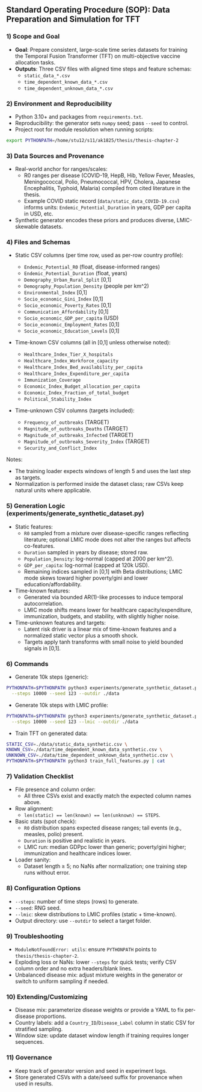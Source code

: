 ## Standard Operating Procedure (SOP): Data Preparation and Simulation for TFT

### 1) Scope and Goal
- **Goal**: Prepare consistent, large-scale time series datasets for training the Temporal Fusion Transformer (TFT) on multi-objective vaccine allocation tasks.
- **Outputs**: Three CSV files with aligned time steps and feature schemas:
  - `static_data_*.csv`
  - `time_dependent_known_data_*.csv`
  - `time_dependent_unknown_data_*.csv`

### 2) Environment and Reproducibility
- Python 3.10+ and packages from `requirements.txt`.
- Reproducibility: the generator sets `numpy` seed; pass `--seed` to control.
- Project root for module resolution when running scripts:
```bash
export PYTHONPATH=/home/stu12/s11/ak1825/thesis/thesis-chapter-2
```

### 3) Data Sources and Provenance
- Real-world anchor for ranges/scales:
  - R0 ranges per disease (COVID-19, HepB, Hib, Yellow Fever, Measles, Meningococcal, Polio, Pneumococcal, HPV, Cholera, Japanese Encephalitis, Typhoid, Malaria) compiled from cited literature in the thesis.
  - Example COVID static record (`data/static_data_COVID-19.csv`) informs units: `Endemic_Potential_Duration` in years, GDP per capita in USD, etc.
- Synthetic generator encodes these priors and produces diverse, LMIC-skewable datasets.

### 4) Files and Schemas
- Static CSV columns (per time row, used as per-row country profile):
  - `Endemic_Potential_R0` (float, disease-informed ranges)
  - `Endemic_Potential_Duration` (float, years)
  - `Demography_Urban_Rural_Split` [0,1]
  - `Demography_Population_Density` (people per km^2)
  - `Environmental_Index` [0,1]
  - `Socio_economic_Gini_Index` [0,1]
  - `Socio_economic_Poverty_Rates` [0,1]
  - `Communication_Affordability` [0,1]
  - `Socio_economic_GDP_per_capita` (USD)
  - `Socio_economic_Employment_Rates` [0,1]
  - `Socio_economic_Education_Levels` [0,1]

- Time-known CSV columns (all in [0,1] unless otherwise noted):
  - `Healthcare_Index_Tier_X_hospitals`
  - `Healthcare_Index_Workforce_capacity`
  - `Healthcare_Index_Bed_availability_per_capita`
  - `Healthcare_Index_Expenditure_per_capita`
  - `Immunization_Coverage`
  - `Economic_Index_Budget_allocation_per_capita`
  - `Economic_Index_Fraction_of_total_budget`
  - `Political_Stability_Index`

- Time-unknown CSV columns (targets included):
  - `Frequency_of_outbreaks` (TARGET)
  - `Magnitude_of_outbreaks_Deaths` (TARGET)
  - `Magnitude_of_outbreaks_Infected` (TARGET)
  - `Magnitude_of_outbreaks_Severity_Index` (TARGET)
  - `Security_and_Conflict_Index`

Notes:
- The training loader expects windows of length 5 and uses the last step as targets.
- Normalization is performed inside the dataset class; raw CSVs keep natural units where applicable.

### 5) Generation Logic (experiments/generate_synthetic_dataset.py)
- Static features:
  - `R0` sampled from a mixture over disease-specific ranges reflecting literature; optional LMIC mode does not alter the ranges but affects co-features.
  - `Duration` sampled in years by disease; stored raw.
  - `Population_Density`: log-normal (capped at 2000 per km^2).
  - `GDP_per_capita`: log-normal (capped at 120k USD).
  - Remaining indices sampled in [0,1] with Beta distributions; LMIC mode skews toward higher poverty/gini and lower education/affordability.
- Time-known features:
  - Generated via bounded AR(1)-like processes to induce temporal autocorrelation.
  - LMIC mode shifts means lower for healthcare capacity/expenditure, immunization, budgets, and stability, with slightly higher noise.
- Time-unknown features and targets:
  - Latent risk driver is a linear mix of time-known features and a normalized static vector plus a smooth shock.
  - Targets apply tanh transforms with small noise to yield bounded signals in [0,1].

### 6) Commands
- Generate 10k steps (generic):
```bash
PYTHONPATH=$PYTHONPATH python3 experiments/generate_synthetic_dataset.py \
  --steps 10000 --seed 123 --outdir ./data
```
- Generate 10k steps with LMIC profile:
```bash
PYTHONPATH=$PYTHONPATH python3 experiments/generate_synthetic_dataset.py \
  --steps 10000 --seed 123 --lmic --outdir ./data
```
- Train TFT on generated data:
```bash
STATIC_CSV=./data/static_data_synthetic.csv \
KNOWN_CSV=./data/time_dependent_known_data_synthetic.csv \
UNKNOWN_CSV=./data/time_dependent_unknown_data_synthetic.csv \
PYTHONPATH=$PYTHONPATH python3 train_full_features.py | cat
```

### 7) Validation Checklist
- File presence and column order:
  - All three CSVs exist and exactly match the expected column names above.
- Row alignment:
  - `len(static) == len(known) == len(unknown) == STEPS`.
- Basic stats (spot check):
  - `R0` distribution spans expected disease ranges; tail events (e.g., measles, polio) present.
  - `Duration` is positive and realistic in years.
  - LMIC run: median GDPpc lower than generic; poverty/gini higher; immunization and healthcare indices lower.
- Loader sanity:
  - Dataset length ≥ 5; no NaNs after normalization; one training step runs without error.

### 8) Configuration Options
- `--steps`: number of time steps (rows) to generate.
- `--seed`: RNG seed.
- `--lmic`: skew distributions to LMIC profiles (static + time-known).
- Output directory: use `--outdir` to select a target folder.

### 9) Troubleshooting
- `ModuleNotFoundError: utils`: ensure `PYTHONPATH` points to `thesis/thesis-chapter-2`.
- Exploding loss or NaNs: lower `--steps` for quick tests; verify CSV column order and no extra headers/blank lines.
- Unbalanced disease mix: adjust mixture weights in the generator or switch to uniform sampling if needed.

### 10) Extending/Customizing
- Disease mix: parameterize disease weights or provide a YAML to fix per-disease proportions.
- Country labels: add a `Country_ID`/`Disease_Label` column in static CSV for stratified sampling.
- Window size: update dataset window length if training requires longer sequences.

### 11) Governance
- Keep track of generator version and seed in experiment logs.
- Store generated CSVs with a date/seed suffix for provenance when used in results.



